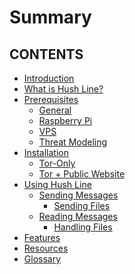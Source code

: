 # Summary

## CONTENTS
- [Introduction](./intro.md)
- [What is Hush Line?](./what-is-hush-line.md)
- [Prerequisites](./prereqs/index.md)
   - [General](./prereqs/general.md)
   - [Raspberry Pi](./prereqs/raspberrypi.md)
   - [VPS](./prereqs/vps.md)
   - [Threat Modeling](./prereqs/threat-modeling.md)
- [Installation](./installation/index.md)
    - [Tor-Only](./installation/tor-only.md)
    - [Tor + Public Website](./installation/public-web.md)
- [Using Hush Line](./usage/index.md)
    - [Sending Messages](./usage/sending.md)
       - [Sending Files](./usage/sending-files.md)
    - [Reading Messages](./usage/reading.md)
        - [Handling Files](./usage/handling-files.md)
- [Features](./features/index.md)
- [Resources](./resources/index.md)
- [Glossary](./glossary.md)
<!-- - [Reading messages](./reading-messages.md) -->
<!-- - [Troubleshooting](./troubleshooting.md) -->


